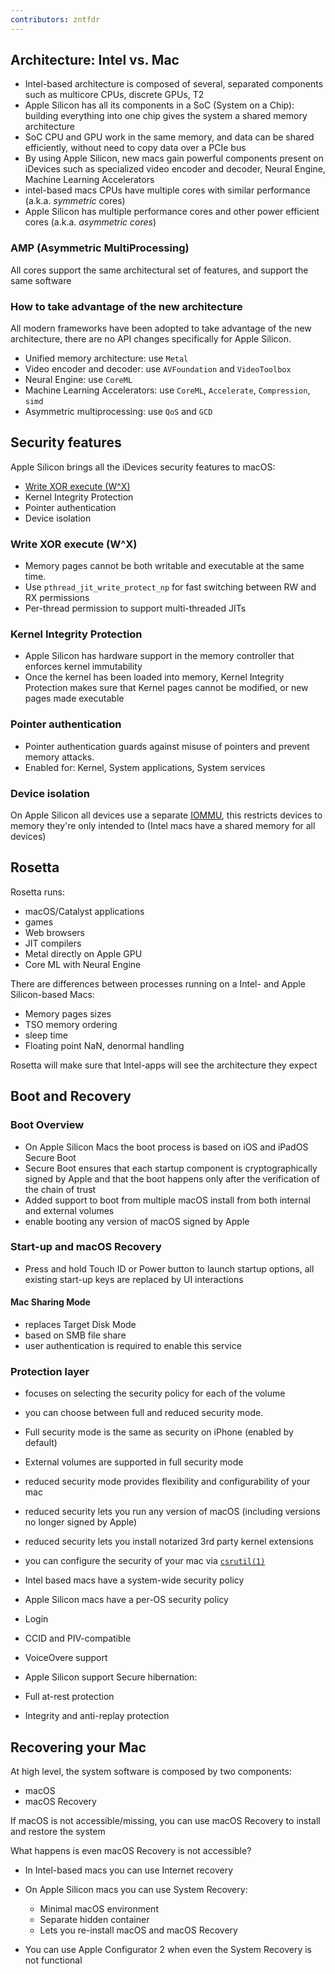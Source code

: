 ```yaml
---
contributors: zntfdr
---
```


## Architecture: Intel vs. Mac

- Intel-based architecture is composed of several, separated components such as multicore CPUs, discrete GPUs, T2
- Apple Silicon has all its components in a SoC (System on a Chip): building everything into one chip gives the system a shared memory architecture
- SoC CPU and GPU work in the same memory, and data can be shared efficiently, without need to copy data over a PCIe bus
- By using Apple Silicon, new macs gain powerful components present on iDevices such as specialized video encoder and decoder, Neural Engine, Machine Learning Accelerators
- intel-based macs CPUs have multiple cores with similar performance (a.k.a. _symmetric_ cores)
- Apple Silicon has multiple performance cores and other power efficient cores (a.k.a. _asymmetric cores_)

### AMP (Asymmetric MultiProcessing)

All cores support the same architectural set of features, and support the same software

### How to take advantage of the new architecture

All modern frameworks have been adopted to take advantage of the new architecture, there are no API changes specifically for Apple Silicon.

- Unified memory architecture: use `Metal`
- Video encoder and decoder: use `AVFoundation` and `VideoToolbox`
- Neural Engine: use `CoreML`
- Machine Learning Accelerators: use `CoreML`, `Accelerate`, `Compression`, `simd`
- Asymmetric multiprocessing: use `QoS` and `GCD`

## Security features

Apple Silicon brings all the iDevices security features to macOS:

- [Write XOR execute (W^X)][JIT]
- Kernel Integrity Protection
- Pointer authentication
- Device isolation

### Write XOR execute (W^X)

- Memory pages cannot be both writable and executable at the same time.
- Use `pthread_jit_write_protect_np` for fast switching between RW and RX permissions
- Per-thread permission to support multi-threaded JITs

### Kernel Integrity Protection

- Apple Silicon has hardware support in the memory controller that enforces kernel immutability
- Once the kernel has been loaded into memory, Kernel Integrity Protection makes sure that Kernel pages cannot be modified, or new pages made executable

### Pointer authentication

- Pointer authentication guards against misuse of pointers and prevent memory attacks.
- Enabled for: Kernel, System applications, System services

### Device isolation

On Apple Silicon all devices use a separate [IOMMU][IOMMU], this restricts devices to memory they're only intended to (Intel macs have a shared memory for all devices)

## Rosetta

Rosetta runs:

- macOS/Catalyst applications
- games
- Web browsers
- JIT compilers
- Metal directly on Apple GPU
- Core ML with Neural Engine

There are differences between processes running on a Intel- and Apple Silicon-based Macs:

- Memory pages sizes
- TSO memory ordering
- sleep time
- Floating point NaN, denormal handling

Rosetta will make sure that Intel-apps will see the architecture they expect

## Boot and Recovery

### Boot Overview

- On Apple Silicon Macs the boot process is based on iOS and iPadOS Secure Boot
- Secure Boot ensures that each startup component is cryptographically signed by Apple and that the boot happens only after the verification of the chain of trust
- Added support to boot from multiple macOS install from both internal and external volumes
- enable booting any version of macOS signed by Apple

### Start-up and macOS Recovery

- Press and hold Touch ID or Power button to launch startup options, all existing start-up keys are replaced by UI interactions

#### Mac Sharing Mode

- replaces Target Disk Mode
- based on SMB file share
- user authentication is required to enable this service

### Protection layer

- focuses on selecting the security policy for each of the volume
- you can choose between full and reduced security mode.

- Full security mode is the same as security on iPhone (enabled by default)

- External volumes are supported in full security mode

- reduced security mode provides flexibility and configurability of your mac

- reduced security lets you run any version of macOS (including versions no longer signed by Apple)
- reduced security lets you install notarized 3rd party kernel extensions

- you can configure the security of your mac via [`csrutil(1)`][csrutil]

- Intel based macs have a system-wide security policy
- Apple Silicon macs have a per-OS security policy

- Login
 - CCID and PIV-compatible
 - VoiceOvere support

- Apple Silicon support Secure hibernation:
 -  Full at-rest protection
 - Integrity and anti-replay protection

## Recovering your Mac

At high level, the system software is composed by two components:

- macOS
- macOS Recovery

If macOS is not accessible/missing, you can use macOS Recovery to install and restore the system

What happens is even macOS Recovery is not accessible?

- In Intel-based macs you can use Internet recovery
- On Apple Silicon macs you can use System Recovery:
  - Minimal macOS environment
  - Separate hidden container
  - Lets you re-install macOS and macOS Recovery

- You can use Apple Configurator 2 when even the System Recovery is not functional

[csrutil]: https://developer.apple.com/library/archive/documentation/Security/Conceptual/System_Integrity_Protection_Guide/ConfiguringSystemIntegrityProtection/ConfiguringSystemIntegrityProtection.html
[JIT]: https://developer.apple.com/documentation/apple_silicon/porting_just-in-time_compilers_to_apple_silicon
[IOMMU]: https://en.wikipedia.org/wiki/Input–output_memory_management_unit